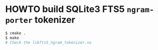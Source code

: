 # HOWTO build SQLite3 FTS5 `ngram-porter` tokenizer

```bash
$ cmake .
$ make
# Check the libfts5_ngram_tokenizer.so
```

